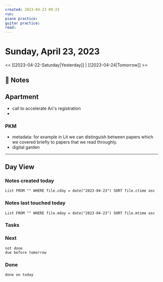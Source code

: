 ```yaml
---
created: 2023-04-23 09:23
run: 
piano practice: 
guitar practice: 
read: 
---
```


# Sunday, April 23, 2023

<< [[2023-04-22-Saturday|Yesterday]] | [[2023-04-24|Tomorrow]] >>


## 📝 Notes

## Apartment
- call to accelerate Ari's registration
- 

### PKM
- metadata: for example in Lit we can distinguish between papers which we covered briefly to papers that we read throughly.
- digital garden


---
## Day View
### Notes created today
```dataview
List FROM "" WHERE file.cday = date("2023-04-23") SORT file.ctime asc
```
### Notes last touched today
```dataview
List FROM "" WHERE file.mday = date("2023-04-23") SORT file.mtime asc
```

### Tasks

### Next

```tasks
not done 
due before tomorrow
```

### Done

```tasks
done on today
```
